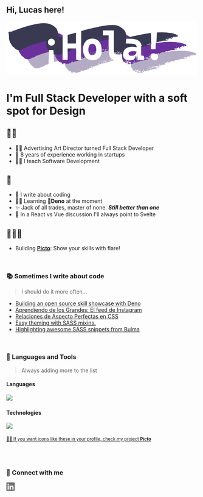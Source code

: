 ## Hi, Lucas here!

<img alt="¡Hola! ¡Hello!" src="https://raw.githubusercontent.com/NOMADE55/nomade55/master/assets/hola.svg" />

<br>

# I'm Full Stack Developer with a soft spot for Design

## 🖐🏻
* 👨‍🎓 Advertising Art Director turned Full Stack Developer
* 🚀 8 years of experience working in startups
* 👨‍🏫 I teach Software Development

## 💜
* 📕 I write about coding
* ✍🏻 Learning 🦕**Deno** at the moment
* ✨ Jack of all trades, master of none. **_Still better than one_**
* 🔨 In a React vs Vue discussion I'll always point to Svelte

## 👨🏻‍💻
- Building [**Picto**](https://github.com/NOMADE55/picto): Show your skills with flare!

<br>

### 📚 Sometimes I write about code
> I should do it more often...
<!-- BLOG-POST-LIST:START -->
- [Building an open source skill showcase with Deno](https://dev.to/nomade55/building-an-open-source-skill-showcase-with-deno-2m30)
- [Aprendiendo de los Grandes: El feed de Instagram](https://dev.to/mates-n-code/aprendiendo-de-los-grandes-el-feed-de-instagram-460l)
- [Relaciones de Aspecto Perfectas en CSS](https://dev.to/nomade55/relaciones-de-aspecto-perfectas-en-css-5c96)
- [Easy theming with SASS mixins.](https://dev.to/nomade55/easy-theming-with-sass-mixins-2ckm)
- [Highlighting awesome SASS snippets from Bulma](https://dev.to/nomade55/highlighting-awesome-sass-snippets-from-bulma-4nnm)
<!-- BLOG-POST-LIST:END -->

<br>

### 🧰 Languages and Tools
> Always adding more to the list

#### Languages

<img src="https://mypicto.xyz/icons?i=javascript,html,css,typescript,python,php,golang&size=35&cols=12&rounded=12">

#### Technologies
<img src="https://mypicto.xyz/icons?i=react,svelte,bootstrap,symphony,laravel,joomla,mysql,git,docker,illustrator,photoshop,flask&size=35&cols=12&rounded=12">

<small>[☝🏻 If you want icons like these in your profile, check my project **Picto**](https://github.com/NOMADE55/picto)</small>


<br>
<br>

### 💬 Connect with me
[<img align="left" alt="Linkedin" width="22px" src="https://raw.githubusercontent.com/NOMADE55/nomade55/master/assets/linkedin.svg">](https://www.linkedin.com/in/lucas-gabriel-terracino-6aab04192/)


